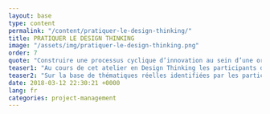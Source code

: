 ```yaml
---
layout: base
type: content
permalink: "/content/pratiquer-le-design-thinking/"
title: PRATIQUER LE DESIGN THINKING
image: "/assets/img/pratiquer-le-design-thinking.png"
order: 7
quote: "Construire une processus cyclique d’innovation au sein d’une organisation demande méthodologie et compétences entrepreneuriales."
teaser1: "Au cours de cet atelier en Design Thinking les participants découvriront comment innover au coeur de leur métier."
teaser2: "Sur la base de thématiques réelles identifiées par les participants, ces derniers apprendront à Maîtriser les 5 étapes du Design Thinking, définir une cible d’étude, développer une relation d’empathie avec les utilisateurs, conduire des entretiens de terrains, brainstormer efficacement grâce au Point of View, prototyper à faible coût (Low resolution prototype), tester et itérer."
date: 2018-03-12 22:30:21 +0000
lang: fr
categories: project-management
---
```

